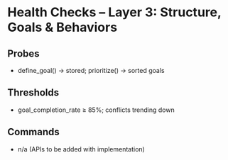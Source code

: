 # Health Checks – Layer 3: Structure, Goals & Behaviors

## Probes
- define_goal() → stored; prioritize() → sorted goals

## Thresholds
- goal_completion_rate ≥ 85%; conflicts trending down

## Commands
- n/a (APIs to be added with implementation)
